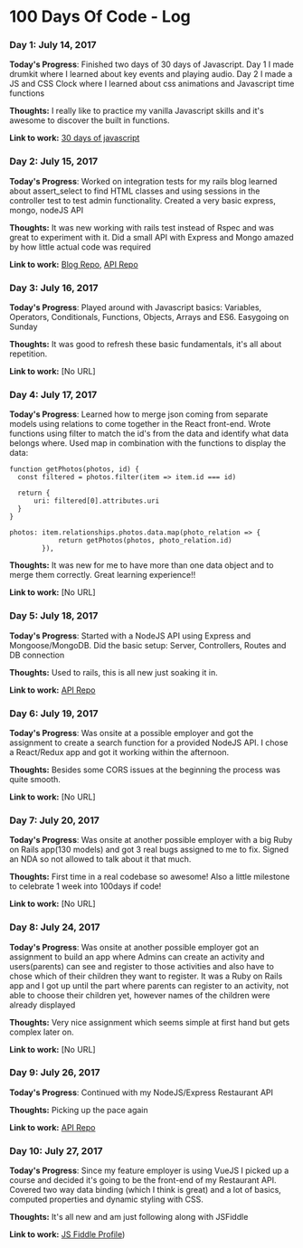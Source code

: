 # 100 Days Of Code - Log

### Day 1: July 14, 2017

**Today's Progress**: Finished two days of 30 days of Javascript. Day 1 I made drumkit where I learned about key events and playing audio. Day 2 I made a JS and CSS Clock where I learned about css animations and Javascript time functions

**Thoughts:** I really like to practice my vanilla Javascript skills and it's awesome to discover the built in functions.

**Link to work:** [30 days of javascript](https://javascript30.com/)


### Day 2: July 15, 2017

**Today's Progress**: Worked on integration tests for my rails blog learned about assert_select to find HTML classes and using sessions in the controller test to test admin functionality. Created a very basic express, mongo, nodeJS API

**Thoughts:** It was new working with rails test instead of Rspec and was great to experiment with it. Did a small API with Express and Mongo amazed by how little actual code was required

**Link to work:** [Blog Repo](https://github.com/Awadje/RailsBlog), [API Repo](https://github.com/Awadje/SimpleAPINodeJS)

### Day 3: July 16, 2017

**Today's Progress**: Played around with  Javascript basics: Variables, Operators, Conditionals, Functions, Objects, Arrays and ES6. Easygoing on Sunday

**Thoughts:** It was good to refresh these basic fundamentals, it's all about repetition.

**Link to work:** [No URL]

### Day 4: July 17, 2017

**Today's Progress**: Learned how to merge json coming from separate models using relations to come together in the React front-end. Wrote functions using filter to match the id's from the data and identify what data belongs where. Used map in combination with the functions to display the data:


```
function getPhotos(photos, id) {
  const filtered = photos.filter(item => item.id === id)

  return {
      uri: filtered[0].attributes.uri
  }
}

photos: item.relationships.photos.data.map(photo_relation => {
            return getPhotos(photos, photo_relation.id)
        }),
```



**Thoughts:** It was new for me to have more than one data object and to merge them correctly. Great learning experience!!

**Link to work:** [No URL]

### Day 5: July 18, 2017

**Today's Progress**: Started with a NodeJS API using Express and Mongoose/MongoDB. Did the basic setup: Server, Controllers, Routes and DB connection

**Thoughts:**  Used to rails, this is all new just soaking it in.

**Link to work:** [API Repo](https://github.com/Awadje/RestaurantAPI)

### Day 6: July 19, 2017

**Today's Progress**: Was onsite at a possible employer and got the assignment to create a search function for a provided NodeJS API. I chose a React/Redux app and got it working within the afternoon.

**Thoughts:** Besides some CORS issues at the beginning the process was quite smooth.

**Link to work:** [No URL]

### Day 7: July 20, 2017

**Today's Progress**: Was onsite at another possible employer with a big Ruby on Rails app(130 models) and got 3 real bugs assigned to me to fix. Signed an NDA so not allowed to talk about it that much.

**Thoughts:** First time in a real codebase so awesome! Also a little milestone to celebrate 1 week into 100days if code!

**Link to work:** [No URL]


### Day 8: July 24, 2017

**Today's Progress**: Was onsite at another possible employer got an assignment to build an app where Admins can create an activity and users(parents) can see and register to those activities and also have to chose which of their children they want to register. It was a Ruby on Rails app and I got up until the part where parents can register to an activity, not able to choose their children yet, however names of the children were already displayed

**Thoughts:** Very nice assignment which seems simple at first hand but gets complex later on.

**Link to work:** [No URL]

### Day 9: July 26, 2017

**Today's Progress**: Continued with my NodeJS/Express Restaurant API

**Thoughts:** Picking up the pace again

**Link to work:** [API Repo](https://github.com/Awadje/RestaurantAPI)

### Day 10: July 27, 2017

**Today's Progress**: Since my feature employer is using VueJS I picked up a course and decided it's going to be the front-end of my Restaurant API. Covered two way data binding (which I think is great) and a lot of basics, computed properties and dynamic styling with CSS.

**Thoughts:** It's all new and am just following along with JSFiddle

**Link to work:** [JS Fiddle Profile](https://jsfiddle.net/user/Awadje/fiddles))
